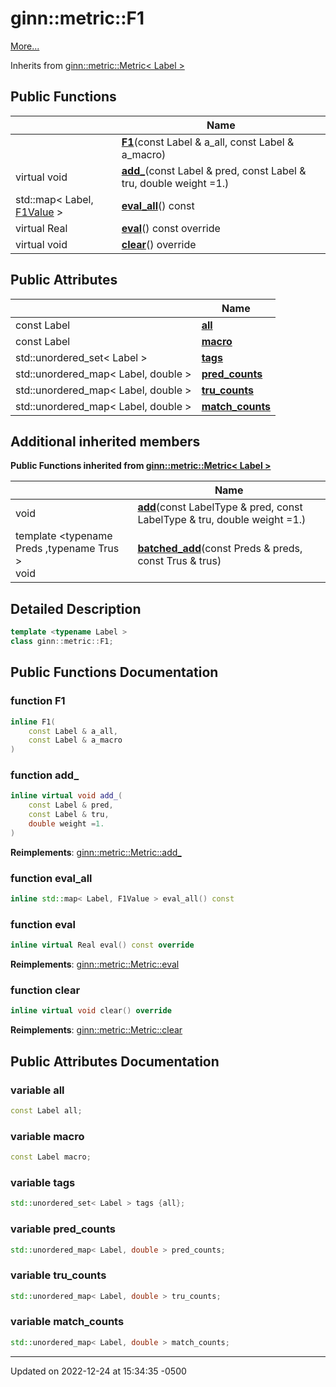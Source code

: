 # ginn::metric::F1


 [More...](#detailed-description)

Inherits from [ginn::metric::Metric< Label >](api/Classes/classginn_1_1metric_1_1_metric.md)

## Public Functions

<span class="api-table">

|                | Name           |
| -------------- | -------------- |
| | **[F1](api/Classes/classginn_1_1metric_1_1_f1.md#function-f1)**(const Label & a_all, const Label & a_macro) |
| virtual void | **[add_](api/Classes/classginn_1_1metric_1_1_f1.md#function-add_)**(const Label & pred, const Label & tru, double weight =1.) |
| std::map< Label, [F1Value](api/Classes/structginn_1_1metric_1_1_f1_value.md) > | **[eval_all](api/Classes/classginn_1_1metric_1_1_f1.md#function-eval_all)**() const |
| virtual Real | **[eval](api/Classes/classginn_1_1metric_1_1_f1.md#function-eval)**() const override |
| virtual void | **[clear](api/Classes/classginn_1_1metric_1_1_f1.md#function-clear)**() override |


</span>

## Public Attributes

<span class="api-table">

|                | Name           |
| -------------- | -------------- |
| const Label | **[all](api/Classes/classginn_1_1metric_1_1_f1.md#variable-all)**  |
| const Label | **[macro](api/Classes/classginn_1_1metric_1_1_f1.md#variable-macro)**  |
| std::unordered_set< Label > | **[tags](api/Classes/classginn_1_1metric_1_1_f1.md#variable-tags)**  |
| std::unordered_map< Label, double > | **[pred_counts](api/Classes/classginn_1_1metric_1_1_f1.md#variable-pred_counts)**  |
| std::unordered_map< Label, double > | **[tru_counts](api/Classes/classginn_1_1metric_1_1_f1.md#variable-tru_counts)**  |
| std::unordered_map< Label, double > | **[match_counts](api/Classes/classginn_1_1metric_1_1_f1.md#variable-match_counts)**  |


</span>

## Additional inherited members

</span>

**Public Functions inherited from [ginn::metric::Metric< Label >](api/Classes/classginn_1_1metric_1_1_metric.md)**

<span class="api-table">

|                | Name           |
| -------------- | -------------- |
| void | **[add](api/Classes/classginn_1_1metric_1_1_metric.md#function-add)**(const LabelType & pred, const LabelType & tru, double weight =1.) |
| template <typename Preds ,typename Trus \> <br>void | **[batched_add](api/Classes/classginn_1_1metric_1_1_metric.md#function-batched_add)**(const Preds & preds, const Trus & trus) |


</span>


## Detailed Description

```cpp
template <typename Label >
class ginn::metric::F1;
```

## Public Functions Documentation

### function F1

```cpp
inline F1(
    const Label & a_all,
    const Label & a_macro
)
```


### function add_

```cpp
inline virtual void add_(
    const Label & pred,
    const Label & tru,
    double weight =1.
)
```


**Reimplements**: [ginn::metric::Metric::add_](api/Classes/classginn_1_1metric_1_1_metric.md#function-add_)


### function eval_all

```cpp
inline std::map< Label, F1Value > eval_all() const
```


### function eval

```cpp
inline virtual Real eval() const override
```


**Reimplements**: [ginn::metric::Metric::eval](api/Classes/classginn_1_1metric_1_1_metric.md#function-eval)


### function clear

```cpp
inline virtual void clear() override
```


**Reimplements**: [ginn::metric::Metric::clear](api/Classes/classginn_1_1metric_1_1_metric.md#function-clear)


## Public Attributes Documentation

### variable all

```cpp
const Label all;
```


### variable macro

```cpp
const Label macro;
```


### variable tags

```cpp
std::unordered_set< Label > tags {all};
```


### variable pred_counts

```cpp
std::unordered_map< Label, double > pred_counts;
```


### variable tru_counts

```cpp
std::unordered_map< Label, double > tru_counts;
```


### variable match_counts

```cpp
std::unordered_map< Label, double > match_counts;
```


-------------------------------

Updated on 2022-12-24 at 15:34:35 -0500